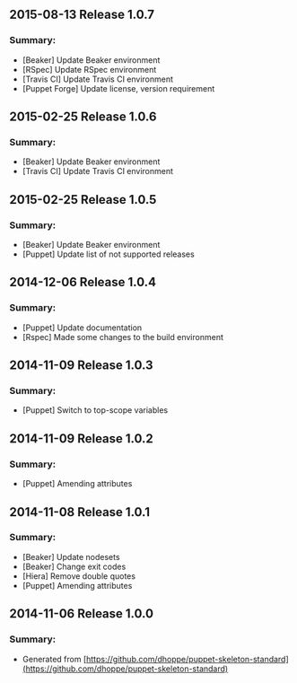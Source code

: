 ## 2015-08-13 Release 1.0.7
### Summary:
- [Beaker] Update Beaker environment
- [RSpec] Update RSpec environment
- [Travis CI] Update Travis CI environment
- [Puppet Forge] Update license, version requirement

## 2015-02-25 Release 1.0.6
### Summary:
- [Beaker] Update Beaker environment
- [Travis CI] Update Travis CI environment

## 2015-02-25 Release 1.0.5
### Summary:
- [Beaker] Update Beaker environment
- [Puppet] Update list of not supported releases

## 2014-12-06 Release 1.0.4
### Summary:
- [Puppet] Update documentation
- [Rspec] Made some changes to the build environment

## 2014-11-09 Release 1.0.3
### Summary:
- [Puppet] Switch to top-scope variables

## 2014-11-09 Release 1.0.2
### Summary:
- [Puppet] Amending attributes

## 2014-11-08 Release 1.0.1
### Summary:
- [Beaker] Update nodesets
- [Beaker] Change exit codes
- [Hiera] Remove double quotes
- [Puppet] Amending attributes

## 2014-11-06 Release 1.0.0
### Summary:
- Generated from [https://github.com/dhoppe/puppet-skeleton-standard](https://github.com/dhoppe/puppet-skeleton-standard)
